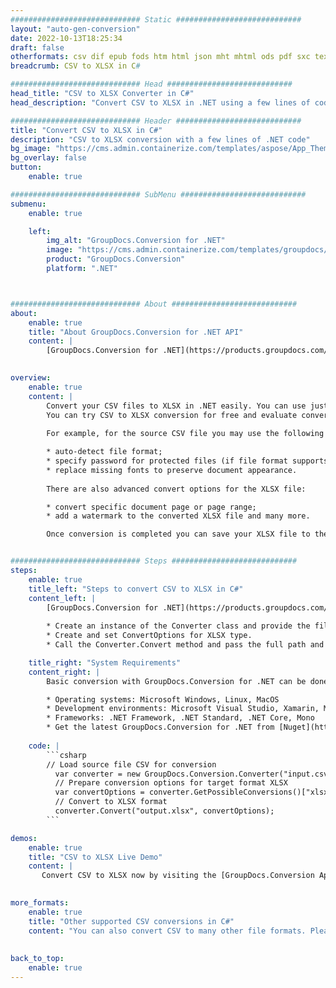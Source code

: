 ```yaml
---
############################# Static ############################
layout: "auto-gen-conversion"
date: 2022-10-13T18:25:34
draft: false
otherformats: csv dif epub fods htm html json mht mhtml ods pdf sxc tex tsv xlam xls xlsb xlsm xlsx xlt xltm xltx xml xps
breadcrumb: CSV to XLSX in C#

############################# Head ############################
head_title: "CSV to XLSX Converter in C#"
head_description: "Convert CSV to XLSX in .NET using a few lines of code. Use the GroupDocs Document Conversion API to convert over 160 file formats."

############################# Header ############################
title: "Convert CSV to XLSX in C#"
description: "CSV to XLSX conversion with a few lines of .NET code"
bg_image: "https://cms.admin.containerize.com/templates/aspose/App_Themes/V3/images/bg/header1.png"
bg_overlay: false
button:
    enable: true

############################# SubMenu ############################
submenu:
    enable: true

    left:
        img_alt: "GroupDocs.Conversion for .NET"
        image: "https://cms.admin.containerize.com/templates/groupdocs/images/product-logos/90x90-noborder/groupdocs-conversion-net.png"
        product: "GroupDocs.Conversion"
        platform: ".NET"



############################# About ############################
about:
    enable: true
    title: "About GroupDocs.Conversion for .NET API"
    content: |
        [GroupDocs.Conversion for .NET](https://products.groupdocs.com/conversion/net/) can be used to convert Microsoft Word, Excel, PowerPoint, PDF, Visio and other formats. GroupDocs.Conversion is a standalone API that is suitable for back-end and internal systems where high performance is required. It does not depend on any software such as Microsoft or Open Office.
    

overview:
    enable: true
    content: |
        Convert your CSV files to XLSX in .NET easily. You can use just a couple of C# code lines in any platform of your choice like - Windows, Linux, macOS.
        You can try CSV to XLSX conversion for free and evaluate conversion results quality.  Along with simple file conversion scenarios you can try more advanced options for loading source CSV file and for saving output XLSX result. 
        
        For example, for the source CSV file you may use the following load options:

        * auto-detect file format;
        * specify password for protected files (if file format supports it);
        * replace missing fonts to preserve document appearance.
        
        There are also advanced convert options for the XLSX file:

        * convert specific document page or page range;
        * add a watermark to the converted XLSX file and many more.

        Once conversion is completed you can save your XLSX file to the local file path or any third-party storage like FTP, Amazon S3, Google Drive, Dropbox etc. Please note - to convert CSV to XLSX there is no need for any additional software installed - like MS Office, Open Office, Adobe Acrobat Reader etc.


############################# Steps ############################
steps:
    enable: true
    title_left: "Steps to convert CSV to XLSX in C#"
    content_left: |
        [GroupDocs.Conversion for .NET](https://products.groupdocs.com/conversion/net/) makes it easy for developers to convert a CSV file to XLSX with a few lines of code.
        
        * Create an instance of the Converter class and provide the file CSV with the full path
        * Create and set ConvertOptions for XLSX type.
        * Call the Converter.Convert method and pass the full path and format (XLSX) as a parameter

    title_right: "System Requirements"
    content_right: |
        Basic conversion with GroupDocs.Conversion for .NET can be done in just a few simple steps. Our APIs are supported on all major platforms and operating systems. Before executing the code below, make sure you have the following prerequisites installed on your system.

        * Operating systems: Microsoft Windows, Linux, MacOS
        * Development environments: Microsoft Visual Studio, Xamarin, MonoDevelop
        * Frameworks: .NET Framework, .NET Standard, .NET Core, Mono
        * Get the latest GroupDocs.Conversion for .NET from [Nuget](https://www.nuget.org/packages/groupdocs.conversion)
         
    code: |
        ```csharp    
        // Load source file CSV for conversion
          var converter = new GroupDocs.Conversion.Converter("input.csv");
          // Prepare conversion options for target format XLSX
          var convertOptions = converter.GetPossibleConversions()["xlsx"].ConvertOptions;
          // Convert to XLSX format
          converter.Convert("output.xlsx", convertOptions);
        ```

demos:
    enable: true
    title: "CSV to XLSX Live Demo"
    content: |
       Convert CSV to XLSX now by visiting the [GroupDocs.Conversion App](https://products.groupdocs.app/conversion/family) website. Online demo has the following advantages
          

more_formats:
    enable: true
    title: "Other supported CSV conversions in C#"
    content: "You can also convert CSV to many other file formats. Please see the list below."
       
       
back_to_top:
    enable: true
---
```

